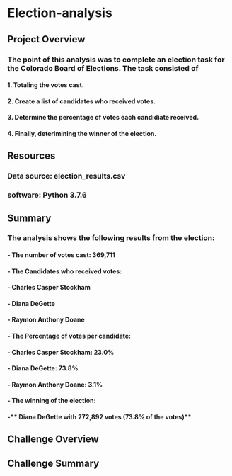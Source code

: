 # Election-analysis

## Project Overview

### The point of this analysis was to complete an election task for the Colorado Board of Elections. The task consisted of 
#### 1. Totaling the votes cast.
#### 2. Create a list of candidates who received votes.
#### 3. Determine the percentage of votes each candidiate received.
#### 4. Finally, deterimining the winner of the election.

## Resources
### Data source: election_results.csv
### software: Python 3.7.6

## Summary
### The analysis shows the following results from the election:
#### - The number of votes cast: 369,711
#### - The Candidates who received votes:
####        - Charles Casper Stockham
####        - Diana DeGette
####        - Raymon Anthony Doane
#### - The Percentage of votes per candidate:
####        - Charles Casper Stockham: 23.0%
####        - Diana DeGette: 73.8%
####        - Raymon Anthony Doane: 3.1%
#### - The winning of the election:
####        -** Diana DeGette with 272,892 votes (73.8% of the votes)**

## Challenge Overview
## Challenge Summary
